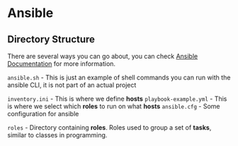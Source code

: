 # Ansible

## Directory Structure
There are several ways you can go about, you can check [Ansible Documentation](https://docs.ansible.com/ansible/2.8/user_guide/playbooks_best_practices.html#directory-layout) for more information.  

`ansible.sh` - This is just an example of shell commands you can run with the ansible CLI, it is not part of an actual project

`inventory.ini` - This is where we define **hosts**
`playbook-example.yml` - This is where we select which **roles** to run on what **hosts**
`ansible.cfg` - Some configuration for ansible

`roles` - Directory containing **roles**. Roles used to group a set of **tasks**, similar to classes in programming.